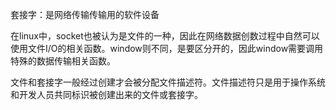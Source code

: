 套接字：是网络传输传输用的软件设备

在linux中，socket也被认为是文件的一种，因此在网络数据创数过程中自然可以使用文件I/O的相关函数。window则不同，是要区分开的，因此window需要调用特殊的数据传输相关函数。

文件和套接字一般经过创建才会被分配文件描述符。文件描述符只是用于操作系统和开发人员共同标识被创建出来的文件或套接字。